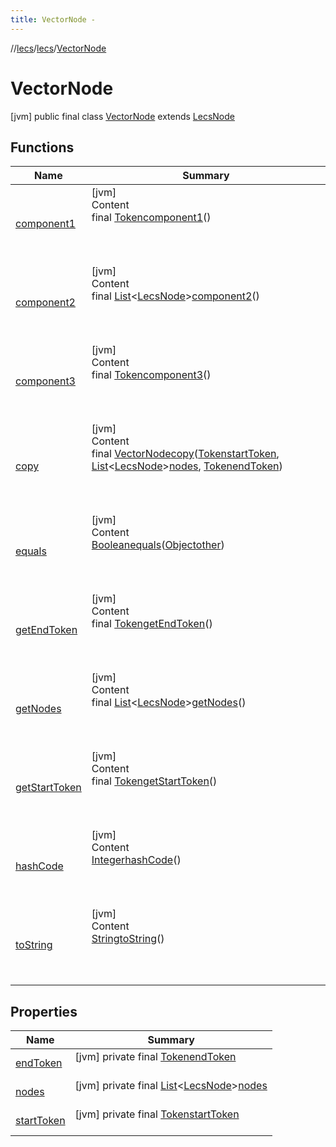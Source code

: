 ```yaml
---
title: VectorNode -
---
```

//[lecs](../../index.md)/[lecs](../index.md)/[VectorNode](index.md)



# VectorNode  
 [jvm] public final class [VectorNode](index.md) extends [LecsNode](../-lecs-node/index.md)   


## Functions  
  
|  Name|  Summary| 
|---|---|
| <a name="lecs/VectorNode/component1/#/PointingToDeclaration/"></a>[component1](component1.md)| <a name="lecs/VectorNode/component1/#/PointingToDeclaration/"></a>[jvm]  <br>Content  <br>final [Token](../-token/index.md)[component1](component1.md)()  <br>  <br><br><br>
| <a name="lecs/VectorNode/component2/#/PointingToDeclaration/"></a>[component2](component2.md)| <a name="lecs/VectorNode/component2/#/PointingToDeclaration/"></a>[jvm]  <br>Content  <br>final [List](https://docs.oracle.com/javase/8/docs/api/java/util/List.html)<[LecsNode](../-lecs-node/index.md)>[component2](component2.md)()  <br>  <br><br><br>
| <a name="lecs/VectorNode/component3/#/PointingToDeclaration/"></a>[component3](component3.md)| <a name="lecs/VectorNode/component3/#/PointingToDeclaration/"></a>[jvm]  <br>Content  <br>final [Token](../-token/index.md)[component3](component3.md)()  <br>  <br><br><br>
| <a name="lecs/VectorNode/copy/#lecs.Token#kotlin.collections.List[lecs.LecsNode]#lecs.Token/PointingToDeclaration/"></a>[copy](copy.md)| <a name="lecs/VectorNode/copy/#lecs.Token#kotlin.collections.List[lecs.LecsNode]#lecs.Token/PointingToDeclaration/"></a>[jvm]  <br>Content  <br>final [VectorNode](index.md)[copy](copy.md)([Token](../-token/index.md)[startToken](copy.md), [List](https://docs.oracle.com/javase/8/docs/api/java/util/List.html)<[LecsNode](../-lecs-node/index.md)>[nodes](copy.md), [Token](../-token/index.md)[endToken](copy.md))  <br>  <br><br><br>
| <a name="kotlin/Any/equals/#kotlin.Any?/PointingToDeclaration/"></a>[equals](../-token/index.md#%5Bkotlin%2FAny%2Fequals%2F%23kotlin.Any%3F%2FPointingToDeclaration%2F%5D%2FFunctions%2F73072863)| <a name="kotlin/Any/equals/#kotlin.Any?/PointingToDeclaration/"></a>[jvm]  <br>Content  <br>[Boolean](https://docs.oracle.com/javase/8/docs/api/java/lang/Boolean.html)[equals](../-token/index.md#%5Bkotlin%2FAny%2Fequals%2F%23kotlin.Any%3F%2FPointingToDeclaration%2F%5D%2FFunctions%2F73072863)([Object](https://docs.oracle.com/javase/8/docs/api/java/lang/Object.html)[other](../-token/index.md#%5Bkotlin%2FAny%2Fequals%2F%23kotlin.Any%3F%2FPointingToDeclaration%2F%5D%2FFunctions%2F73072863))  <br>  <br><br><br>
| <a name="lecs/VectorNode/<get-endToken>/#/PointingToDeclaration/"></a>[getEndToken](get-end-token.md)| <a name="lecs/VectorNode/<get-endToken>/#/PointingToDeclaration/"></a>[jvm]  <br>Content  <br>final [Token](../-token/index.md)[getEndToken](get-end-token.md)()  <br>  <br><br><br>
| <a name="lecs/VectorNode/<get-nodes>/#/PointingToDeclaration/"></a>[getNodes](get-nodes.md)| <a name="lecs/VectorNode/<get-nodes>/#/PointingToDeclaration/"></a>[jvm]  <br>Content  <br>final [List](https://docs.oracle.com/javase/8/docs/api/java/util/List.html)<[LecsNode](../-lecs-node/index.md)>[getNodes](get-nodes.md)()  <br>  <br><br><br>
| <a name="lecs/VectorNode/<get-startToken>/#/PointingToDeclaration/"></a>[getStartToken](get-start-token.md)| <a name="lecs/VectorNode/<get-startToken>/#/PointingToDeclaration/"></a>[jvm]  <br>Content  <br>final [Token](../-token/index.md)[getStartToken](get-start-token.md)()  <br>  <br><br><br>
| <a name="kotlin/Any/hashCode/#/PointingToDeclaration/"></a>[hashCode](../-token/index.md#%5Bkotlin%2FAny%2FhashCode%2F%23%2FPointingToDeclaration%2F%5D%2FFunctions%2F73072863)| <a name="kotlin/Any/hashCode/#/PointingToDeclaration/"></a>[jvm]  <br>Content  <br>[Integer](https://docs.oracle.com/javase/8/docs/api/java/lang/Integer.html)[hashCode](../-token/index.md#%5Bkotlin%2FAny%2FhashCode%2F%23%2FPointingToDeclaration%2F%5D%2FFunctions%2F73072863)()  <br>  <br><br><br>
| <a name="kotlin/Any/toString/#/PointingToDeclaration/"></a>[toString](../-token/index.md#%5Bkotlin%2FAny%2FtoString%2F%23%2FPointingToDeclaration%2F%5D%2FFunctions%2F73072863)| <a name="kotlin/Any/toString/#/PointingToDeclaration/"></a>[jvm]  <br>Content  <br>[String](https://docs.oracle.com/javase/8/docs/api/java/lang/String.html)[toString](../-token/index.md#%5Bkotlin%2FAny%2FtoString%2F%23%2FPointingToDeclaration%2F%5D%2FFunctions%2F73072863)()  <br>  <br><br><br>


## Properties  
  
|  Name|  Summary| 
|---|---|
| <a name="lecs/VectorNode/endToken/#/PointingToDeclaration/"></a>[endToken](index.md#%5Blecs%2FVectorNode%2FendToken%2F%23%2FPointingToDeclaration%2F%5D%2FProperties%2F73072863)| <a name="lecs/VectorNode/endToken/#/PointingToDeclaration/"></a> [jvm] private final [Token](../-token/index.md)[endToken](index.md#%5Blecs%2FVectorNode%2FendToken%2F%23%2FPointingToDeclaration%2F%5D%2FProperties%2F73072863)  <br>   <br>
| <a name="lecs/VectorNode/nodes/#/PointingToDeclaration/"></a>[nodes](index.md#%5Blecs%2FVectorNode%2Fnodes%2F%23%2FPointingToDeclaration%2F%5D%2FProperties%2F73072863)| <a name="lecs/VectorNode/nodes/#/PointingToDeclaration/"></a> [jvm] private final [List](https://docs.oracle.com/javase/8/docs/api/java/util/List.html)<[LecsNode](../-lecs-node/index.md)>[nodes](index.md#%5Blecs%2FVectorNode%2Fnodes%2F%23%2FPointingToDeclaration%2F%5D%2FProperties%2F73072863)  <br>   <br>
| <a name="lecs/VectorNode/startToken/#/PointingToDeclaration/"></a>[startToken](index.md#%5Blecs%2FVectorNode%2FstartToken%2F%23%2FPointingToDeclaration%2F%5D%2FProperties%2F73072863)| <a name="lecs/VectorNode/startToken/#/PointingToDeclaration/"></a> [jvm] private final [Token](../-token/index.md)[startToken](index.md#%5Blecs%2FVectorNode%2FstartToken%2F%23%2FPointingToDeclaration%2F%5D%2FProperties%2F73072863)  <br>   <br>

